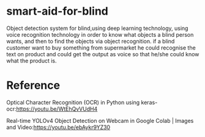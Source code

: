 # smart-aid-for-blind
Object detection system for blind,using deep learning technology, using voice recognition technology in order to know what objects a blind person wants, and then to find the objects via object recognition. if a blind customer want to buy something from supermarket he could recognise the text on product and could get the output as voice so that he/she could know what the product is.

#  Reference
Optical Character Recognition (OCR) in Python using keras-ocr:https://youtu.be/WtEhQvVUdH4

Real-time YOLOv4 Object Detection on Webcam in Google Colab | Images and Video:https://youtu.be/ebAykr9YZ30
